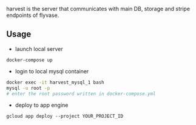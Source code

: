 harvest is the server that communicates with main DB, storage and stripe endpoints of flyvase.

## Usage

- launch local server

```
docker-compose up
```

- login to local mysql container

```sh
docker exec -it harvest_mysql_1 bash
mysql -u root -p
# enter the root password written in docker-compose.yml
```

- deploy to app engine

```
gcloud app deploy --project YOUR_PROJECT_ID
```
